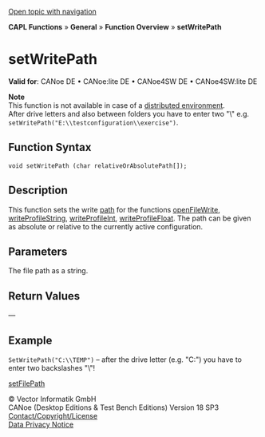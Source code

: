 [Open topic with navigation](../../../../../CANoeDEFamily.htm#Topics/CAPLFunctions/Other/Functions/CAPLfunctionSetWritePath.md)

**CAPL Functions** » **General** » **Function Overview** » **setWritePath**

# setWritePath

**Valid for**: CANoe DE • CANoe:lite DE • CANoe4SW DE • CANoe4SW:lite DE

**Note**  
This function is not available in case of a [distributed environment](../CAPLfunctionsFileSearchProcedure.md).  
After drive letters and also between folders you have to enter two "\\" e.g. `setWritePath("E:\\testconfiguration\\exercise")`.

## Function Syntax

```plaintext
void setWritePath (char relativeOrAbsolutePath[]);
```

## Description

This function sets the write [path](../CAPLfunctionsFileSearchProcedure.md) for the functions [openFileWrite](CAPLfunctionOpenFileWrite.md), [writeProfileString](CAPLfunctionWriteProFileString.md), [writeProfileInt](CAPLfunctionWriteProFileInt.md), [writeProfileFloat](CAPLfunctionWriteProFileFloat.md). The path can be given as absolute or relative to the currently active configuration.

## Parameters

The file path as a string.

## Return Values

—

## Example

`SetWritePath("C:\\TEMP")` – after the drive letter (e.g. "C:") you have to enter two backslashes "\\"!

[setFilePath](CAPLfunctionSetFilePath.md)

© Vector Informatik GmbH  
CANoe (Desktop Editions & Test Bench Editions) Version 18 SP3  
[Contact/Copyright/License](../../../Shared/ContactCopyrightLicense.md)  
[Data Privacy Notice](https://www.vector.com/int/en/company/get-info/privacy-policy/)
